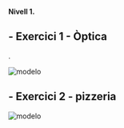 

**Nivell 1.**
## - Exercici 1 - Òptica
.

![modelo](mysql-estructura/tree/master/Modelos_EntidaRelacion/tienda_ER.png)

## - Exercici 2 - pizzeria
![modelo](https://github.com/maestroGit/mysql-estructura/tree/master/Modelos_EntidaRelacion/pizzeria_ER.png)

